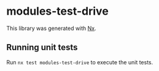 # modules-test-drive

This library was generated with [Nx](https://nx.dev).

## Running unit tests

Run `nx test modules-test-drive` to execute the unit tests.
